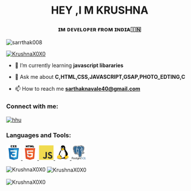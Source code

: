 
<h1 align="center">HEY ,I M KRUSHNA</h1>
<h3 align="center">ɪᴍ ᴅᴇᴠᴇʟᴏᴘᴇʀ ғʀᴏᴍ ɪɴᴅɪᴀ🇮🇳</h3>

<p align="left"> <img src="https://www.wingstechsolutions.com/wp-content/uploads/2022/03/full-stack-development.gif" alt="sarrthak008" /> </p>

<p align="left"> <a href="https://github.com/ryo-ma/github-profile-trophy"><img src="https://github-profile-trophy.vercel.app/?username=KrushnaX0X0" alt="KrushnaX0X0" /></a> </p>

- 🌱 I’m currently learning **javascript libararies**

- 💬 Ask me about **C,HTML,CSS,JAVASCRIPT,GSAP,PHOTO_EDTING,C**

- 📫 How to reach me **sarthaknavale40@gmail.com**

<h3 align="left">Connect with me:</h3>
<p align="left">
<a href="https://instagram.com/krushna.jagtap_96k" target="blank"><img align="center" src="https://raw.githubusercontent.com/rahuldkjain/github-profile-readme-generator/master/src/images/icons/Social/instagram.svg" alt="hhu" height="30" width="40" /></a>
</p>

<h3 align="left">Languages and Tools:</h3>
<p align="left">
<a href="https://www.w3schools.com/css/" target="_blank" rel="noreferrer"> <img src="https://raw.githubusercontent.com/devicons/devicon/master/icons/css3/css3-original-wordmark.svg" alt="css3" width="40" height="40"/> </a> <a href="https://www.w3.org/html/" target="_blank" rel="noreferrer"> <img src="https://raw.githubusercontent.com/devicons/devicon/master/icons/html5/html5-original-wordmark.svg" alt="html5" width="40" height="40"/> </a> <a href="https://developer.mozilla.org/en-US/docs/Web/JavaScript" target="_blank" rel="noreferrer"> <img src="https://raw.githubusercontent.com/devicons/devicon/master/icons/javascript/javascript-original.svg" alt="javascript" width="40" height="40"/> </a> <a href="https://www.linux.org/" target="_blank" rel="noreferrer"> <img src="https://raw.githubusercontent.com/devicons/devicon/master/icons/linux/linux-original.svg" alt="linux" width="40" height="40"/> </a> <a href="https://www.postgresql.org" target="_blank" rel="noreferrer"> <img src="https://raw.githubusercontent.com/devicons/devicon/master/icons/postgresql/postgresql-original-wordmark.svg" alt="postgresql" width="40" height="40"/> </a> </p>

<p><img align="left" src="https://github-readme-stats.vercel.app/api/top-langs?username=KrushnaX0X0&show_icons=true&locale=en&layout=compact" alt="KrushnaX0X0" /></p>

<p>&nbsp;<img align="center" src="https://github-readme-stats.vercel.app/api?username=KrushnaX0X08&show_icons=true&locale=en" alt="KrushnaX0X0" /></p>

<p><img align="center" src="https://github-readme-streak-stats.herokuapp.com/?user=KrushnaX0X0&" alt="KrushnaX0X0" /></p>
